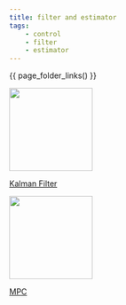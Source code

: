 ```yaml
---
title: filter and estimator
tags:
    - control
    - filter
    - estimator
---
```


{{ page_folder_links() }}

<div class="grid-container">
    <div class="grid-item">
        <a href="kalman_filter">
                <img src="images/kalman_filter.png"  width="150" height="150">
                <p>Kalman Filter</p></a>
    </div>
    <div class="grid-item">
        <a href="mpc">
                <img src="images/mpc.png"  width="150" height="150">
                <p>MPC</p>
            </a>
    </div>
</div>